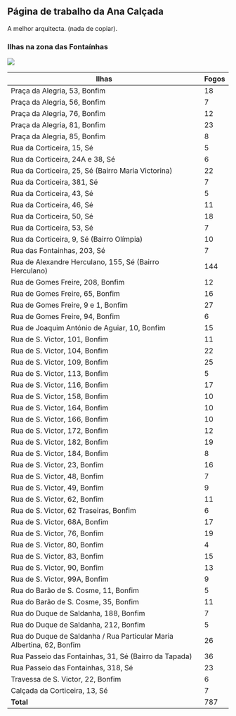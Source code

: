 ## Página de trabalho da Ana Calçada

A melhor arquitecta. (nada de copiar).

### Ilhas na zona das Fontaínhas

![](https://c.tenor.com/HX9z18ni3KUAAAAS/fernando-mendes-chubby.gif)

| Ilhas | Fogos |
|---|---|
| Praça da Alegria, 53, Bonfim | 18 |
| Praça da Alegria, 56, Bonfim | 7 |
| Praça da Alegria, 76, Bonfim | 12 |
| Praça da Alegria, 81, Bonfim | 23 |
| Praça da Alegria, 85, Bonfim | 8 |
| Rua da Corticeira, 15, Sé | 5 |
| Rua da Corticeira, 24A e 38, Sé | 6 |
| Rua da Corticeira, 25, Sé (Bairro Maria Victorina) | 22 |
| Rua da Corticeira, 381, Sé | 7 |
| Rua da Corticeira, 43, Sé | 5 |
| Rua da Corticeira, 46, Sé | 11 |
| Rua da Corticeira, 50, Sé | 18 |
| Rua da Corticeira, 53, Sé | 7 |
| Rua da Corticeira, 9, Sé (Bairro Olímpia) | 10 |
| Rua das Fontainhas, 203, Sé | 7 |
| Rua de Alexandre Herculano, 155, Sé (Bairro Herculano) | 144 |
| Rua de Gomes Freire, 208, Bonfim | 12 |
| Rua de Gomes Freire, 65, Bonfim | 16 |
| Rua de Gomes Freire, 9 e 1, Bonfim | 27 |
| Rua de Gomes Freire, 94, Bonfim | 6 |
| Rua de Joaquim António de Aguiar, 10, Bonfim | 15 |
| Rua de S. Victor, 101, Bonfim | 11 |
| Rua de S. Victor, 104, Bonfim | 22 |
| Rua de S. Victor, 109, Bonfim | 25 |
| Rua de S. Victor, 113, Bonfim | 5 |
| Rua de S. Victor, 116, Bonfim | 17 |
| Rua de S. Victor, 158, Bonfim | 10 |
| Rua de S. Victor, 164, Bonfim | 10 |
| Rua de S. Victor, 166, Bonfim | 10 |
| Rua de S. Victor, 172, Bonfim | 12 |
| Rua de S. Victor, 182, Bonfim | 19 |
| Rua de S. Victor, 184, Bonfim | 8 |
| Rua de S. Victor, 23, Bonfim | 16 |
| Rua de S. Victor, 48, Bonfim | 7 |
| Rua de S. Victor, 49, Bonfim | 9 |
| Rua de S. Victor, 62, Bonfim | 11 |
| Rua de S. Victor, 62 Traseiras, Bonfim | 6 |
| Rua de S. Victor, 68A, Bonfim | 17 |
| Rua de S. Victor, 76, Bonfim | 19 |
| Rua de S. Victor, 80, Bonfim | 4 |
| Rua de S. Victor, 83, Bonfim | 15 |
| Rua de S. Victor, 90, Bonfim | 13 |
| Rua de S. Victor, 99A, Bonfim | 9 |
| Rua do Barão de S. Cosme, 11, Bonfim | 5 |
| Rua do Barão de S. Cosme, 35, Bonfim | 11 |
| Rua do Duque de Saldanha, 188, Bonfim | 7 |
| Rua do Duque de Saldanha, 212, Bonfim | 5 |
| Rua do Duque de Saldanha / Rua Particular Maria Albertina, 62, Bonfim | 26 |
| Rua Passeio das Fontainhas, 31, Sé (Bairro da Tapada) | 36 |
| Rua Passeio das Fontainhas, 318, Sé | 23 |
| Travessa de S. Victor, 22, Bonfim | 6 |
| Calçada da Corticeira, 13, Sé | 7 |
| **Total** | 787 |
